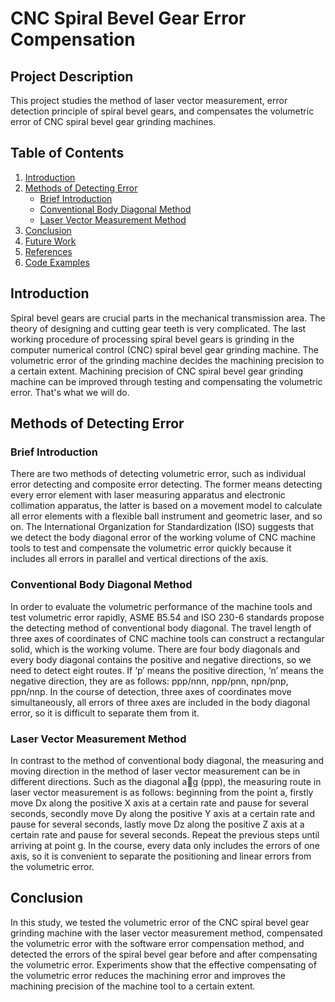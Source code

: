 # CNC Spiral Bevel Gear Error Compensation

## Project Description
This project studies the method of laser vector measurement, error detection principle of spiral bevel gears, and compensates the volumetric error of CNC spiral bevel gear grinding machines.

## Table of Contents
1. [Introduction](#introduction)
2. [Methods of Detecting Error](#methods-of-detecting-error)
   - [Brief Introduction](#brief-introduction)
   - [Conventional Body Diagonal Method](#conventional-body-diagonal-method)
   - [Laser Vector Measurement Method](#laser-vector-measurement-method)
3. [Conclusion](#conclusion)
4. [Future Work](#future-work)
5. [References](#references)
6. [Code Examples](#code-examples)

## Introduction
Spiral bevel gears are crucial parts in the mechanical transmission area. The theory of designing and cutting gear teeth is very complicated. The last working procedure of processing spiral bevel gears is grinding in the computer numerical control (CNC) spiral bevel gear grinding machine. The volumetric error of the grinding machine decides the machining precision to a certain extent. Machining precision of CNC spiral bevel gear grinding machine can be improved through testing and compensating the volumetric error. That's what we will do.

## Methods of Detecting Error

### Brief Introduction
There are two methods of detecting volumetric error, such as individual error detecting and composite error detecting. The former means detecting every error element with laser measuring apparatus and electronic collimation apparatus, the latter is based on a movement model to calculate all error elements with a flexible ball instrument and geometric laser, and so on. The International Organization for Standardization (ISO) suggests that we detect the body diagonal error of the working volume of CNC machine tools to test and compensate the volumetric error quickly because it includes all errors in parallel and vertical directions of the axis.

### Conventional Body Diagonal Method
In order to evaluate the volumetric performance of the machine tools and test volumetric error rapidly, ASME B5.54 and ISO 230-6 standards propose the detecting method of conventional body diagonal. The travel length of three axes of coordinates of CNC machine tools can construct a rectangular solid, which is the working volume. There are four body diagonals and every body diagonal contains the positive and negative directions, so we need to detect eight routes. If ‘p’ means the positive direction, ‘n’ means the negative direction, they are as follows: ppp/nnn, npp/pnn, npn/pnp, ppn/nnp. In the course of detection, three axes of coordinates move simultaneously, all errors of three axes are included in the body diagonal error, so it is difficult to separate them from it.

### Laser Vector Measurement Method
In contrast to the method of conventional body diagonal, the measuring and moving direction in the method of laser vector measurement can be in different directions. Such as the diagonal a􀄺g (ppp), the measuring route in laser vector measurement is as follows: beginning from the point a, firstly move Dx along the positive X axis at a certain rate and pause for several seconds, secondly move Dy along the positive Y axis at a certain rate and pause for several seconds, lastly move Dz along the positive Z axis at a certain rate and pause for several seconds. Repeat the previous steps until arriving at point g. In the course, every data only includes the errors of one axis, so it is convenient to separate the positioning and linear errors from the volumetric error.

## Conclusion
In this study, we tested the volumetric error of the CNC spiral bevel gear grinding machine with the laser vector measurement method, compensated the volumetric error with the software error compensation method, and detected the errors of the spiral bevel gear before and after compensating the volumetric error. Experiments show that the effective compensating of the volumetric error reduces the machining error and improves the machining precision of the machine tool to a certain extent.


